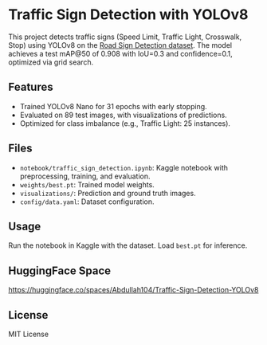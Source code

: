 # Traffic Sign Detection with YOLOv8
This project detects traffic signs (Speed Limit, Traffic Light, Crosswalk, Stop) using YOLOv8 on the [Road Sign Detection dataset](https://www.kaggle.com/datasets/andrewmvd/road-sign-detection). The model achieves a test mAP@50 of 0.908 with IoU=0.3 and confidence=0.1, optimized via grid search.

## Features
- Trained YOLOv8 Nano for 31 epochs with early stopping.
- Evaluated on 89 test images, with visualizations of predictions.
- Optimized for class imbalance (e.g., Traffic Light: 25 instances).

## Files
- `notebook/traffic_sign_detection.ipynb`: Kaggle notebook with preprocessing, training, and evaluation.
- `weights/best.pt`: Trained model weights.
- `visualizations/`: Prediction and ground truth images.
- `config/data.yaml`: Dataset configuration.

## Usage
Run the notebook in Kaggle with the dataset. Load `best.pt` for inference.

## HuggingFace Space
https://huggingface.co/spaces/Abdullah104/Traffic-Sign-Detection-YOLOv8

## License
MIT License
